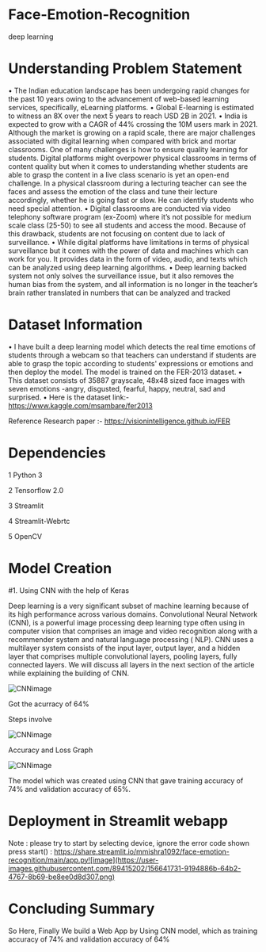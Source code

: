 # Face-Emotion-Recognition
deep learning

# Understanding Problem Statement

• The Indian education landscape has been undergoing rapid changes for the past 10 years owing to the 
advancement of web-based learning services, specifically, eLearning platforms.
• Global E-learning is estimated to witness an 8X over the next 5 years to reach USD 2B in 2021. 
• India is expected to grow with a CAGR of 44% crossing the 10M users mark in 2021. Although the market is 
growing on a rapid scale, there are major challenges associated with digital learning when compared with 
brick and mortar classrooms. One of many challenges is how to ensure quality learning for students. Digital 
platforms might overpower physical classrooms in terms of content quality but when it comes to 
understanding whether students are able to grasp the content in a live class scenario is yet an open-end 
challenge. In a physical classroom during a lecturing teacher can see the faces and assess the emotion of 
the class and tune their lecture accordingly, whether he is going fast or slow. He can identify students who 
need special attention.
• Digital classrooms are conducted via video telephony software program (ex-Zoom) where it’s not possible 
for medium scale class (25-50) to see all students and access the mood. Because of this drawback, 
students are not focusing on content due to lack of surveillance.
• While digital platforms have limitations in terms of physical surveillance but it comes with the power of data 
and machines which can work for you. It provides data in the form of video, audio, and texts which can be 
analyzed using deep learning algorithms.
• Deep learning backed system not only solves the surveillance issue, but it also removes the human bias 
from the system, and all information is no longer in the teacher’s brain rather translated in numbers that can 
be analyzed and tracked


# Dataset Information
• I have built a deep learning model which detects the real time emotions of students through a webcam 
so that teachers can understand if students are able to grasp the topic according to students' 
expressions or emotions and then deploy the model. The model is trained on the FER-2013 dataset.
• This dataset consists of 35887 grayscale, 48x48 sized face images with seven emotions -angry, 
disgusted, fearful, happy, neutral, sad and surprised.
• Here is the dataset link:- https://www.kaggle.com/msambare/fer2013


Reference Research paper :- https://visionintelligence.github.io/FER


# Dependencies

1 Python 3

2 Tensorflow 2.0

3 Streamlit

4 Streamlit-Webrtc

5 OpenCV

# Model Creation

#1. Using CNN with the help of Keras

Deep learning is a very significant subset of machine learning because of its high performance across various domains. Convolutional Neural Network (CNN), is a powerful image processing deep learning type often using in computer vision that comprises an image and video recognition along with a recommender system and natural language processing ( NLP). CNN uses a multilayer system consists of the input layer, output layer, and a hidden layer that comprises multiple convolutional layers, pooling layers, fully connected layers. We will discuss all layers in the next section of the article while explaining the building of CNN.

![CNNimage](https://user-images.githubusercontent.com/89415202/156639455-533468f9-45b1-45a7-86ee-e64ee6b72055.jpg)

Got the  acurracy of 64%

Steps involve

![CNNimage](https://user-images.githubusercontent.com/85746056/146340966-1784d293-b84d-44d1-a9ef-1f89eaef5547.png)

Accuracy and Loss Graph

![CNNimage](https://user-images.githubusercontent.com/85746056/146380609-e4c175e5-9f26-4b6b-8595-c962d6e7acd7.png)

The model which was created using CNN that gave training accuracy of 74% and validation accuracy of 65%.


# Deployment in Streamlit webapp

Note : please try to start by selecting device, ignore the error code shown press start()
: https://share.streamlit.io/mmishra1092/face-emotion-recognition/main/app.py![image](https://user-images.githubusercontent.com/89415202/156641731-9194886b-64b2-4767-8b69-be8ee0d8d307.png)

# Concluding Summary
So Here, Finally We build a Web App by Using CNN model, which as training accuracy of 74% and validation accuracy of 64%
